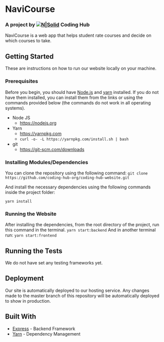 # NaviCourse

### A project by [![N|Solid](https://avatars3.githubusercontent.com/u/43360008?s=40&v=4)](https://www.coding-hub.com/) Coding Hub
 
NaviCourse is a web app that helps student rate courses and decide on which courses to take.

## Getting Started

These are instructions on how to run our website locally on your machine.

### Prerequisites

Before you begin, you should have [Node.js](https://nodejs.org/en/ "Node JS HomePage") and [yarn](https://yarnpkg.com/en/ "Yarn HomePage") installed. If you do not have them installed, you can install them from the links or using the commands provided below (the commands do not work in all operating systems).

* Node JS
    - https://nodejs.org
* Yarn
    - https://yarnpkg.com
    - `curl -o- -L https://yarnpkg.com/install.sh | bash`
* git
    - https://git-scm.com/downloads

### Installing Modules/Dependencies
You can clone the repository using the following command:
`git clone https://github.com/coding-hub-org/coding-hub-website.git`

And install the necessary dependencies using the following commands inside the project folder:
```
yarn install
```

### Running the Website
After installing the dependencies, from the root directory of the project, run this command in the terminal.
`yarn start:backend`
And in another terminal run:
`yarn start:frontend`


## Running the Tests
We do not have set any testing frameworks yet.

## Deployment
Our site is automatically deployed to our hosting service. Any changes made to the master branch of this repository will be automatically deployed to show in production.

## Built With
* [Express](https://expressjs.com) - Backend Framework
* [Yarn](https://yarnpkg.com/) - Dependency Management